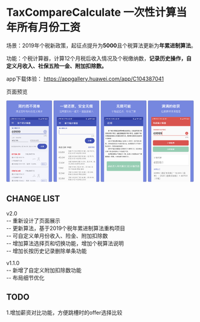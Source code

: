 # TaxCompareCalculate 一次性计算当年所有月份工资

场景：2019年个税新政策，起征点提升为**5000**且个税算法更新为**年累进制算法**。<br>

功能：个税计算器，计算12个月税后收入情况及个税缴纳数，**记录历史操作，自定义月收入、社保五险一金、附加扣除数。**<br>

app下载体验： https://appgallery.huawei.com/app/C104387041<br>


页面预览

<img src="images/p_cal.png" width="24%" />  <img src="images/p_his.png" width="24%" />  <img src="images/p_more.png" width="24%" />
<img src="images/p_year.png" width="24%" />  

## CHANGE LIST
v2.0<br>
-- 重新设计了页面展示<br>
-- 更新算法，基于2019个税年累进制算法重构项目<br>
-- 可自定义单月份收入、险金、附加扣除数<br>
-- 增加算法选择页和切换功能，增加个税算法说明<br>
-- 增加长按历史记录删除单条功能<br>


v1.1.0<br>
-- 新增了自定义附加扣除数功能<br>
-- 布局细节优化<br>

## TODO
1.增加薪资对比功能，方便跳槽时的offer选择比较<br>
